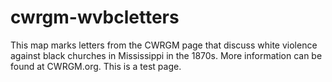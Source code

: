 # cwrgm-wvbcletters
This map marks letters from the CWRGM page that discuss white violence against black churches in Mississippi in the 1870s. More information can be found at CWRGM.org. This is a test page.

